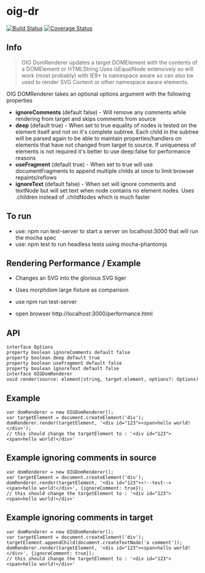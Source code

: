 # oig-dr

[![Build Status](https://travis-ci.org/shock01/oig-dr.svg?branch=master)](https://travis-ci.org/shock01/oig-dr)
[![Coverage Status](https://coveralls.io/repos/github/shock01/oig-dr/badge.svg?branch=master)](https://coveralls.io/github/shock01/oig-dr?branch=master)

## Info

> OIG DomRenderer updates a target DOMElement with the contents of a DOMElement or HTMLString
> Uses isEqualNode extensively so will work (most probably) with IE9+
> Is namespace aware so can also be used to render SVG Content or other namespace aware elements.

OIG DOMRenderer takes an optional options argument with the following properties
- **ignoreComments** (default false) - Will remove any comments while rendering from target and skips comments from source
- **deep** (default true) - When set to true equality of nodes is tested on the element itself and not on it's complete subtree. Each child in the subtree will be parsed again to be able to maintain properties/handlers on elements that have not changed from target to source. If uniqueness of elements is not required it's better to use deep:false for performance reasons
- **useFragment** (default true) - When set to true will use documentFragments to append multiple childs at once to limit browser repaints/reflows
- **ignoreText** (default false) - When set will ignore comments and textNode but will set text when node contains no element nodes. Uses .children instead of .childNodes which is much faster

## To run

- use: npm run test-server to start a server on localhost:3000 that will run the mocha spec
- use: npm test to run headless tests using mocha-phantomjs

## Rendering Performance / Example

- Changes an SVG into the glorious SVG tiger
- Uses morphdom large fixture as comparison

- use npm run test-server
- open browser http://localhost:3000/performance.html

## API
```
interface Options
property boolean ignoreComments default false
property boolean deep default true
property boolean useFragment default false
property boolean ignoreText default false
interface OIGDomRenderer
void render(source: element|string, target:element, options?: Options)
```

## Example
```
var domRenderer = new OIGDomRenderer();
var targetElement = document.createElement('div');
domRenderer.render(targetElement, '<div id="123"><span>hello world!</div>');
// this should change the targetElement to : '<div id="123"><span>hello world!</div>'
```

## Example ignoring comments in source
```
var domRenderer = new OIGDomRenderer();
var targetElement = document.createElement('div');
domRenderer.render(targetElement, '<div id="123"><!--test--><span>hello world!</div>', {ignoreComment: true});
// this should change the targetElement to : '<div id="123"><span>hello world!</div>'
```

## Example ignoring comments in target
```
var domRenderer = new OIGDomRenderer();
var targetElement = document.createElement('div');
targetElement.appendChild(document.createTextNode('a comment'));
domRenderer.render(targetElement, '<div id="123"><span>hello world!</div>', {ignoreComment: true});
// this should change the targetElement to : '<div id="123"><span>hello world!</div>'
```




```
